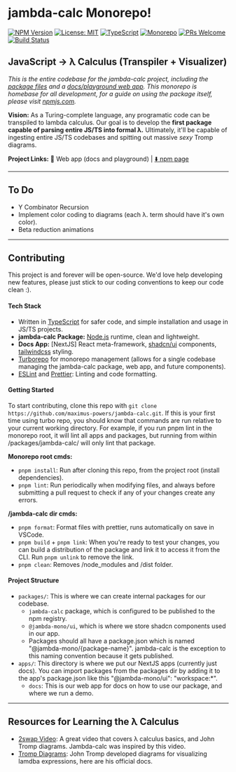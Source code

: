 # jambda-calc Monorepo!

[![NPM Version](https://img.shields.io/npm/v/jambda-calc.svg)](https://www.npmjs.com/package/jambda-calc)
[![License: MIT](https://img.shields.io/badge/License-MIT-yellow.svg)](https://opensource.org/licenses/MIT)
[![TypeScript](https://img.shields.io/badge/TypeScript-4.9.5-blue.svg)](https://www.typescriptlang.org/)
[![Monorepo](https://img.shields.io/badge/Monorepo-Turborepo-blueviolet.svg)](https://turbo.build/docs)
[![PRs Welcome](https://img.shields.io/badge/PRs-welcome-brightgreen.svg)](https://github.com/maximus-powers/jambda-calc/pulls)
[![Build Status](https://img.shields.io/badge/build-passing-brightgreen.svg)](https://github.com/maximus-powers/jambda-calc)

## JavaScript -> λ Calculus (Transpiler + Visualizer)

_This is the entire codebase for the jambda-calc project, including the [package files](./packages/jambda-calc/) and a [docs/playground web app](./apps/web/). This monorepo is homebase for all development, for a guide on using the package itself, please visit [npmjs.com](https://www.npmjs.com/package/jambda-calc)._

**Vision:** As a Turing-complete language, any programatic code can be transpiled to lambda calculus. Our goal is to develop the **first package capable of parsing entire JS/TS into formal λ.** Ultimately, it'll be capable of ingesting entire JS/TS codebases and spitting out massive _sexy_ Tromp diagrams.

**Project Links:** 📖 Web app (docs and playground) | [⬇️ npm page](https://www.npmjs.com/package/jambda-calc)

---

## To Do

- Y Combinator Recursion
- Implement color coding to diagrams (each λ. term should have it's own color).
- Beta reduction animations

---

## Contributing

This project is and forever will be open-source. We'd love help developing new features, please just stick to our coding conventions to keep our code clean :).

#### Tech Stack

- Written in [TypeScript](https://www.typescriptlang.org/) for safer code, and simple installation and usage in JS/TS projects.
- **jambda-calc Package:** [Node.js](https://nodejs.org/en) runtime, clean and lightweight.
- **Docs App:** [NextJS] React meta-framework, [shadcn/ui](https://ui.shadcn.com/) components, [tailwindcss](https://tailwindcss.com/) styling.
- [Turborepo](https://turbo.build/docs) for monorepo management (allows for a single codebase managing the jambda-calc package, web app, and future components).
- [ESLint](https://eslint.org/) and [Prettier](https://prettier.io/): Linting and code formatting.

#### Getting Started

To start contributing, clone this repo with `git clone https://github.com/maximus-powers/jambda-calc.git`. If this is your first time using turbo repo, you should know that commands are run relative to your current working directory. For example, if you run pnpm lint in the monorepo root, it will lint all apps and packages, but running from within /packages/jambda-calc/ will only lint that package.

**Monorepo root cmds:**

- `pnpm install`: Run after cloning this repo, from the project root (install dependencies).
- `pnpm lint`: Run periodically when modifying files, and always before submitting a pull request to check if any of your changes create any errors.

**/jambda-calc dir cmds:**

- `pnpm format`: Format files with prettier, runs automatically on save in VSCode.
- `pnpm build` + `pnpm link`: When you're ready to test your changes, you can build a distribution of the package and link it to access it from the CLI. Run `pnpm unlink` to remove the link.
- `pnpm clean`: Removes /node_modules and /dist folder.

#### Project Structure

- `packages/`: This is where we can create internal packages for our codebase.
  - `jambda-calc` package, which is configured to be published to the npm registry.
  - `@jambda-mono/ui`, which is where we store shadcn components used in our app.
  - Packages should all have a package.json which is named "@jambda-mono/{package-name}". jambda-calc is the exception to this naming convention because it gets published.
- `apps/`: This directory is where we put our NextJS apps (currently just docs). You can import packages from the packages dir by adding it to the app's package.json like this "@jambda-mono/ui": "workspace:\*".
  - `docs`: This is our web app for docs on how to use our package, and where we run a demo.

---

## Resources for Learning the λ Calculus

- [2swap Video](https://www.youtube.com/watch?v=RcVA8Nj6HEo): A great video that covers λ calculus basics, and John Tromp diagrams. Jambda-calc was inspired by this video.
- [Tromp Diagrams](https://tromp.github.io/cl/diagrams.html): John Tromp developed diagrams for visualizing lamdba expressions, here are his official docs.
